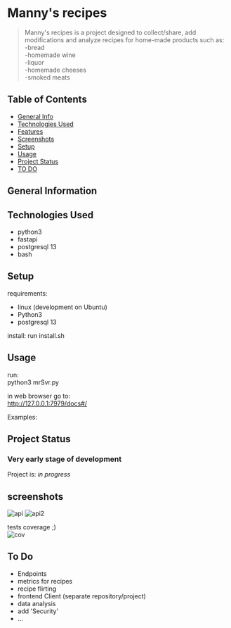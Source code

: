 # Manny's recipes

> Manny's recipes is a project designed to collect/share, add modifications and analyze recipes for home-made products such as:    
> -bread  
> -homemade wine  
> -liquor  
> -homemade cheeses  
> -smoked meats 




## Table of Contents
* [General Info](#general-information)
* [Technologies Used](#technologies-used)
* [Features](#features)
* [Screenshots](#screenshots)
* [Setup](#setup)
* [Usage](#usage)
* [Project Status](#project-status)
* [TO DO](#to-do)

<!-- * [License](#license) -->


## General Information
<!-- You don't have to answer all the questions - just the ones relevant to your project. -->


## Technologies Used
- python3
- fastapi
- postgresql 13
- bash


## Setup 
requirements:
- linux (development on Ubuntu)
- Python3
- postgresql 13

install:
run install.sh

## Usage
run:  
python3 mrSvr.py

in web browser  go to:  
http://127.0.0.1:7979/docs#/  

Examples:


## Project Status
### Very early stage of development  
Project is: _in progress_

## screenshots

![api](https://user-images.githubusercontent.com/46598418/144756738-6134df1b-295e-4c8a-9e13-c766ac30afa9.png)
![api2](https://user-images.githubusercontent.com/46598418/144756760-03b2cc2a-4c14-4700-a444-121f75453d53.png)

tests coverage ;)  
![cov](https://user-images.githubusercontent.com/46598418/144756767-c8aaf04e-e2f3-410d-a154-7f9f90cfb8c9.png)


## To Do
- Endpoints  
- metrics for recipes 
- recipe flirting 
- frontend Client (separate repository/project)
- data analysis 
- add 'Security' 
- ...

<!-- Optional -->
<!-- ## License -->
<!-- This project is open source and available under the [... License](). -->

<!-- You don't have to include all sections - just the one's relevant to your project -->
